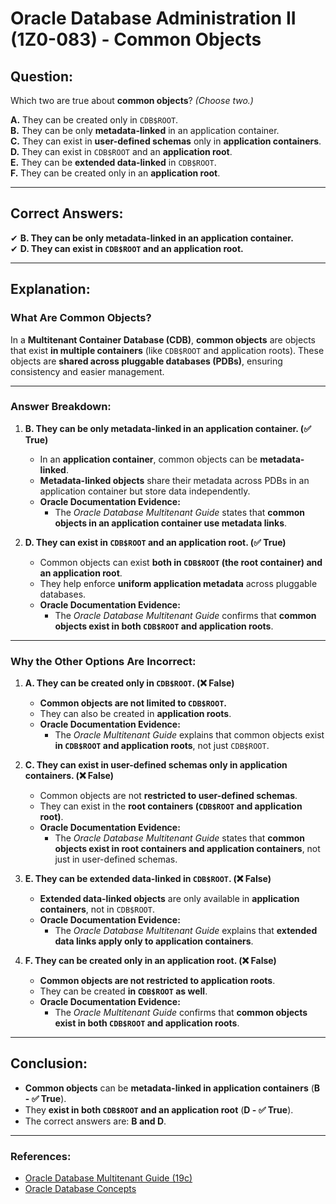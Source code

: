# Oracle Database Administration II (1Z0-083) - Common Objects

## **Question:**
Which two are true about **common objects**? *(Choose two.)*

**A.** They can be created only in `CDB$ROOT`.  
**B.** They can be only **metadata-linked** in an application container.  
**C.** They can exist in **user-defined schemas** only in **application containers**.  
**D.** They can exist in `CDB$ROOT` and an **application root**.  
**E.** They can be **extended data-linked** in `CDB$ROOT`.  
**F.** They can be created only in an **application root**.  

---

## **Correct Answers:**  
✔ **B. They can be only metadata-linked in an application container.**  
✔ **D. They can exist in `CDB$ROOT` and an application root.**  

---

## **Explanation:**

### **What Are Common Objects?**
In a **Multitenant Container Database (CDB)**, **common objects** are objects that exist **in multiple containers** (like `CDB$ROOT` and application roots). These objects are **shared across pluggable databases (PDBs)**, ensuring consistency and easier management.

---

### **Answer Breakdown:**

1. **B. They can be only metadata-linked in an application container. (✅ True)**
   - In an **application container**, common objects can be **metadata-linked**.
   - **Metadata-linked objects** share their metadata across PDBs in an application container but store data independently.
   - **Oracle Documentation Evidence:**  
     - The *Oracle Database Multitenant Guide* states that **common objects in an application container use metadata links**.

2. **D. They can exist in `CDB$ROOT` and an application root. (✅ True)**
   - Common objects can exist **both in `CDB$ROOT` (the root container) and an application root**.
   - They help enforce **uniform application metadata** across pluggable databases.
   - **Oracle Documentation Evidence:**  
     - The *Oracle Database Multitenant Guide* confirms that **common objects exist in both `CDB$ROOT` and application roots**.

---

### **Why the Other Options Are Incorrect:**

1. **A. They can be created only in `CDB$ROOT`. (❌ False)**
   - **Common objects are not limited to `CDB$ROOT`.**  
   - They can also be created in **application roots**.
   - **Oracle Documentation Evidence:**  
     - The *Oracle Multitenant Guide* explains that common objects exist **in `CDB$ROOT` and application roots**, not just `CDB$ROOT`.

2. **C. They can exist in user-defined schemas only in application containers. (❌ False)**
   - Common objects are not **restricted to user-defined schemas**.
   - They can exist in the **root containers (`CDB$ROOT` and application root)**.
   - **Oracle Documentation Evidence:**  
     - The *Oracle Database Multitenant Guide* states that **common objects exist in root containers and application containers**, not just in user-defined schemas.

3. **E. They can be extended data-linked in `CDB$ROOT`. (❌ False)**
   - **Extended data-linked objects** are only available in **application containers**, not in `CDB$ROOT`.
   - **Oracle Documentation Evidence:**  
     - The *Oracle Database Multitenant Guide* explains that **extended data links apply only to application containers**.

4. **F. They can be created only in an application root. (❌ False)**
   - **Common objects are not restricted to application roots**.
   - They can be created **in `CDB$ROOT` as well**.
   - **Oracle Documentation Evidence:**  
     - The *Oracle Multitenant Guide* confirms that **common objects exist in both `CDB$ROOT` and application roots**.

---

## **Conclusion:**
- **Common objects** can be **metadata-linked in application containers** (**B - ✅ True**).
- They **exist in both `CDB$ROOT` and an application root** (**D - ✅ True**).
- The correct answers are: **B and D**.

---

### **References:**
- [Oracle Database Multitenant Guide (19c)](https://docs.oracle.com/en/database/oracle/oracle-database/19/multi/index.html)
- [Oracle Database Concepts](https://docs.oracle.com/en/database/oracle/oracle-database/19/cncpt/index.html)
